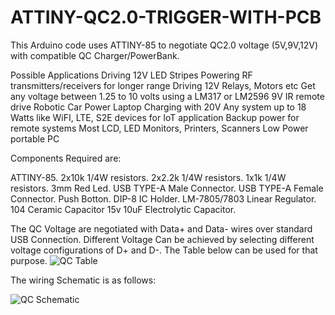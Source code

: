 # ATTINY-QC2.0-TRIGGER-WITH-PCB
This Arduino code uses ATTINY-85 to negotiate QC2.0 voltage (5V,9V,12V) with compatible QC Charger/PowerBank.

Possible Applications
Driving 12V LED Stripes
Powering RF transmitters/receivers for longer range
Driving 12V Relays, Motors etc
Get any voltage between 1.25 to 10 volts using a LM317 or LM2596
9V IR remote drive
Robotic Car Power
Laptop Charging with 20V
Any system up to 18 Watts like WiFI, LTE, S2E devices for IoT application
Backup power for remote systems
Most LCD, LED Monitors, Printers, Scanners
Low Power portable PC

Components Required are:

ATTINY-85.
2x10k 1/4W resistors.
2x2.2k 1/4W resistors.
1x1k 1/4W resistors.
3mm Red Led.
USB TYPE-A Male Connector.
USB TYPE-A Female Connector.
Push Botton.
DIP-8 IC Holder.
LM-7805/7803 Linear Regulator.
104 Ceramic Capacitor
15v 10uF Electrolytic Capacitor.

The QC Voltage are negotiated with Data+ and Data- wires over standard USB Connection.
Different Voltage Can be achieved by selecting different voltage configurations of D+ and D-.
The Table below can be used for that purpose.
![QC Table](https://user-images.githubusercontent.com/74979748/201460979-635a45f4-8513-4e2a-bf72-a8c297db8638.png)


The wiring Schematic is as follows:

![QC Schematic](https://user-images.githubusercontent.com/74979748/201461057-299589d1-7b60-437c-9b28-a15e340a6238.png)
